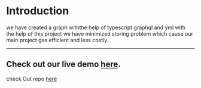 # Introduction

we have created a graph withthe help of typescript graphql and yml 
with the help of this project we have minimized storing problem which cause our main project gas efficient and less costly

---------------------
Check out our live demo [here](https://dainty-cascaron-e6c066.netlify.app/).
------------------------------------
check Out repo [here](https://github.com/helloiampratyush/nftMarketPlace-frontEnd)

